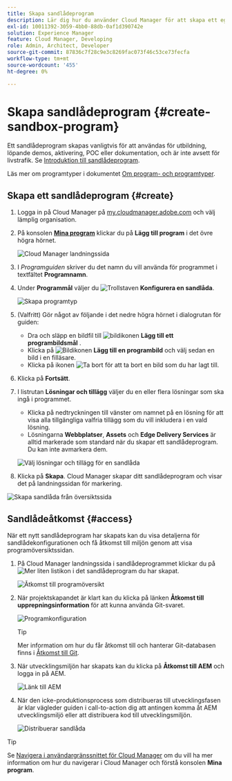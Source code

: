 ```yaml
---
title: Skapa sandlådeprogram
description: Lär dig hur du använder Cloud Manager för att skapa ett eget sandlådeprogram för utbildning, demo, POC eller andra icke-produktionssyften.
exl-id: 10011392-3059-4bb0-88db-0af1d390742e
solution: Experience Manager
feature: Cloud Manager, Developing
role: Admin, Architect, Developer
source-git-commit: 87836c7f28c9e3c8269fac073f46c53ce73fecfa
workflow-type: tm+mt
source-wordcount: '455'
ht-degree: 0%

---
```


# Skapa sandlådeprogram {#create-sandbox-program}

Ett sandlådeprogram skapas vanligtvis för att användas för utbildning, löpande demos, aktivering, POC eller dokumentation, och är inte avsett för livstrafik. Se [Introduktion till sandlådeprogram](/help/implementing/cloud-manager/getting-access-to-aem-in-cloud/introduction-sandbox-programs.md).

Läs mer om programtyper i dokumentet [Om program- och programtyper](program-types.md).

## Skapa ett sandlådeprogram {#create}

1. Logga in på Cloud Manager på [my.cloudmanager.adobe.com](https://my.cloudmanager.adobe.com/) och välj lämplig organisation.

1. På konsolen **[Mina program](/help/implementing/cloud-manager/navigation.md#my-programs)** klickar du på **Lägg till program** i det övre högra hörnet.

   ![Cloud Manager landningssida](assets/log-in.png)

1. I *Programguiden* skriver du det namn du vill använda för programmet i textfältet **Programnamn**.

1. Under **Programmål** väljer du ![Trollstaven ](https://spectrum.adobe.com/static/icons/workflow_18/Smock_MagicWand_18_N.svg) **Konfigurera en sandlåda**.

   ![Skapa programtyp](assets/create-sandbox.png)

1. (Valfritt) Gör något av följande i det nedre högra hörnet i dialogrutan för guiden:

   * Dra och släpp en bildfil till ![bildikonen](https://spectrum.adobe.com/static/icons/workflow_18/Smock_Image_18_N.svg) **Lägg till ett programbildsmål** .
   * Klicka på ![Bildikonen](https://spectrum.adobe.com/static/icons/workflow_18/Smock_Image_18_N.svg) **Lägg till en programbild** och välj sedan en bild i en filläsare.
   * Klicka på ikonen ![Ta bort](https://spectrum.adobe.com/static/icons/workflow_18/Smock_DeleteOutline_18_N.svg) för att ta bort en bild som du har lagt till.

1. Klicka på **Fortsätt**.

1. I listrutan **Lösningar och tillägg** väljer du en eller flera lösningar som ska ingå i programmet.

   * Klicka på nedtryckningen till vänster om namnet på en lösning för att visa alla tillgängliga valfria tillägg som du vill inkludera i en vald lösning.
   * Lösningarna **Webbplatser**, **Assets** och **Edge Delivery Services** är alltid markerade som standard när du skapar ett sandlådeprogram. Du kan inte avmarkera dem.

   ![Välj lösningar och tillägg för en sandlåda](assets/sandbox-solutions-add-ons.png)

1. Klicka på **Skapa**. Cloud Manager skapar ditt sandlådeprogram och visar det på landningssidan för markering.

![Skapa sandlåda från översiktssida](assets/sandbox-setup.png)

## Sandlådeåtkomst {#access}

När ett nytt sandlådeprogram har skapats kan du visa detaljerna för sandlådekonfigurationen och få åtkomst till miljön genom att visa programöversiktssidan.

1. På Cloud Manager landningssida i sandlådeprogrammet klickar du på ![Mer liten listikon](https://spectrum.adobe.com/static/icons/workflow_18/Smock_More_18_N.svg) i det sandlådeprogram du har skapat.

   ![Åtkomst till programöversikt](assets/program-overview-sandbox.png)

1. När projektskapandet är klart kan du klicka på länken **Åtkomst till upprepningsinformation** för att kunna använda Git-svaret.

   ![Programkonfiguration](assets/create-program4.png)

   >[!TIP]
   >
   >Mer information om hur du får åtkomst till och hanterar Git-databasen finns i [Åtkomst till Git](/help/implementing/cloud-manager/managing-code/accessing-repos.md).

1. När utvecklingsmiljön har skapats kan du klicka på **Åtkomst till AEM** och logga in på AEM.

   ![Länk till AEM](assets/create-program5.png)

1. När den icke-produktionsprocess som distribueras till utvecklingsfasen är klar vägleder guiden i call-to-action dig att antingen komma åt AEM utvecklingsmiljö eller att distribuera kod till utvecklingsmiljön.

   ![Distribuerar sandlåda](assets/create-program-setup-deploy.png)

>[!TIP]
>
>Se [Navigera i användargränssnittet för Cloud Manager](/help/implementing/cloud-manager/navigation.md) om du vill ha mer information om hur du navigerar i Cloud Manager och förstå konsolen **Mina program**.
